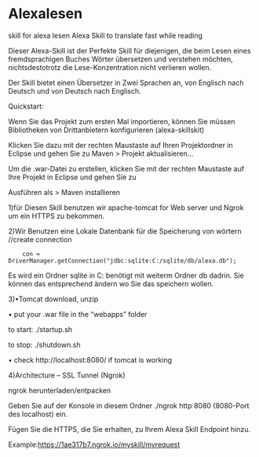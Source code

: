 # Alexalesen
skill for alexa lesen 
Alexa Skill to translate fast while reading

Dieser Alexa-Skill ist der Perfekte Skill für diejenigen, die beim Lesen eines fremdsprachigen Buches Wörter übersetzen und verstehen möchten, nichtsdestotrotz die Lese-Konzentration nicht verlieren wollen.

Der Skill bietet einen Übersetzer in Zwei Sprachen an, von Englisch nach Deutsch und von Deutsch nach Englisch.

Quickstart:

Wenn Sie das Projekt zum ersten Mal importieren, können Sie müssen Bibliotheken von Drittanbietern konfigurieren (alexa-skillskit)

Klicken Sie dazu mit der rechten Maustaste auf Ihren Projektordner in Eclipse und gehen Sie zu Maven > Projekt aktualisieren...

Um die .war-Datei zu erstellen, klicken Sie mit der rechten Maustaste auf Ihre Projekt in Eclipse und gehen Sie zu

Ausführen als > Maven installieren

1)für Diesen Skill benutzen wir apache-tomcat for Web server und Ngrok um ein HTTPS zu bekommen.

2)Wir Benutzen eine Lokale Datenbank für die Speicherung von wörtern //create connection

    	con = DriverManager.getConnection("jdbc:sqlite:C:/sqlite/db/alexa.db");
Es wird ein Ordner sqlite in C: benötigt mit weiterm Ordner db dadrin. Sie können das entsprechend ändern wo Sie das speichern wollen.

3)•Tomcat download, unzip

• put your .war file in the “webapps” folder

to start: ./startup.sh

to stop: ./shutdown.sh

• check http://localhost:8080/ if tomcat is working

4)Architecture – SSL Tunnel (Ngrok)

ngrok herunterladen/entpacken

Geben Sie auf der Konsole in diesem Ordner ./ngrok http 8080 (8080-Port des localhost) ein.

Fügen Sie die HTTPS, die Sie erhalten, zu Ihrem Alexa Skill Endpoint hinzu.

Example:https://1ae317b7.ngrok.io/myskill/myrequest
